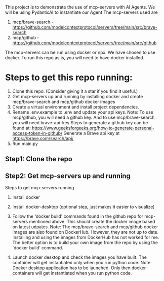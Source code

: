 This project is to demonstrate the use of mcp-servers with AI Agents. 
We will be using PydanticAI to instantiate our Agent
The mcp-servers used are
1. mcp/brave-search  - https://github.com/modelcontextprotocol/servers/tree/main/src/brave-search
2. mcp/github - https://github.com/modelcontextprotocol/servers/tree/main/src/github

The mcp-servers can be run using docker or npx. We have chosen to use docker.
To run this repo as is, you will need to have docker installed. 

# Steps to get this repo running:
1. Clone this repo. (Consider giving it a star if you find it useful.)
2. Get mcp-servers up and running by installing docker and create mcp/brave-search and mcp/github docker images
3. Create a virtual environment and install project dependencies.
4. Rename .env.example to .env and update your api keys. 
Note: To use mcp/github, you will need a github key. And to use mcp/brave-search you will need brave-api-key
Steps to generate a github key can be found at: https://www.geeksforgeeks.org/how-to-generate-personal-access-token-in-github/
Generate a Brave api key at https://brave.com/search/api/
5. Run main.py


## Step1: Clone the repo

## Step2: Get mcp-servers up and running
Steps to get mcp-servers running
1. Install docker
2. Install docker-desktop (optional step, just makes it easier to visualize)
3. Follow the 'docker build' commands found in the github repo for mcp-servers mentioned above. This should create the docker image based on latest udpates. 
Note: The mcp/brave-search and mcp/github docker images are also found on DockerHub.
However, they are not up to date. Installing and using the images from DockerHub has not worked for me. 
The better option is to build your own image from the repo by using the 'docker build' command.

4. Launch docker desktop and check the images you have built. The container will get instantiated only when you run python code.
Note: Docker desktop application has to be launched. Only then docker containers will get instantiated when you run python code.






